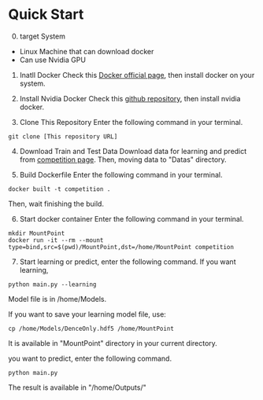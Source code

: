 # Quick Start

0. target System
- Linux Machine that can download docker
- Can use Nvidia GPU

1. Inatll Docker
Check this [Docker official page](https://docs.docker.com/engine/install/), then install docker on your system.

2. Install Nvidia Docker
Check this [github repository](https://github.com/NVIDIA/nvidia-docker), then install nvidia docker.

3. Clone This Repository
Enter the following command in your terminal.
```
git clone [This repository URL]
```

4. Download Train and Test Data
Download data for learning and predict from [competition page](https://signate.jp/competitions/266).
Then, moving data to "Datas" directory.

5. Build Dockerfile
Enter the following command in your terminal.
```
docker built -t competition .
```
Then, wait finishing the build.

6. Start docker container
Enter the following command in your terminal.
```
mkdir MountPoint
docker run -it --rm --mount type=bind,src=$(pwd)/MountPoint,dst=/home/MountPoint competition
```

7. Start learning or predict, enter the following command.
If you want learning, 
```
python main.py --learning
```
Model file is in /home/Models.

If you want to save your learning model file, use:
```
cp /home/Models/DenceOnly.hdf5 /home/MountPoint
```
It is available in "MountPoint" directory in  your current directory.


you want to predict, enter the following command.
```
python main.py
```

The result is available in "/home/Outputs/"
